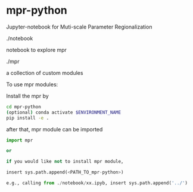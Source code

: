 # mpr-python
Jupyter-notebook for Muti-scale Parameter Regionalization


./notebook

notebook to explore mpr

./mpr

a collection of custom modules


To use mpr modules:

Install the mpr by

```bash
cd mpr-python 
(optional) conda activate $ENVIRONMENT_NAME
pip install -e .
```
after that, mpr module can be imported

```python
import mpr 

or

if you would like not to install mpr module,

insert sys.path.append(<PATH_TO_mpr-python>)

e.g., calling from ./notebook/xx.ipyb, insert sys.path.append('../')
```
